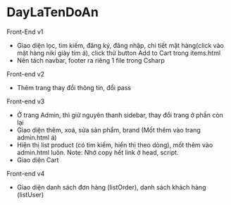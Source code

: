 # DayLaTenDoAn
Front-End v1
- Giao diện lọc, tìm kiếm, đăng ký, đăng nhập, chi tiết mặt hàng(click vào mặt hàng niki giày tím á), click thử button Add to Cart trong items.html
- Nên tách navbar, footer ra riêng 1 file trong Csharp

Front-end v2
- Thêm trang thay đổi thông tin, đổi pass

Front-end v3
- Ở trang Admin, thì giữ nguyên thanh sidebar, thay đổi trang ở phần còn lại
- Giao diện thêm, xoá, sửa sản phẩm, brand (Mốt thêm vào trang admin.html á)
- Hiện thị list product (có tìm kiếm, hiển thị theo dòng), mốt thêm vào admin.html luôn. Note: Nhớ copy hết link ở head, script.
- Giao diện Cart

Front-end v4
- Giao diện danh sách đơn hàng (listOrder), danh sách khách hàng (listUser)
